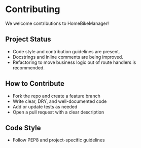 # Contributing

We welcome contributions to HomeBikeManager!

## Project Status
- Code style and contribution guidelines are present.
- Docstrings and inline comments are being improved.
- Refactoring to move business logic out of route handlers is recommended.

## How to Contribute
- Fork the repo and create a feature branch
- Write clear, DRY, and well-documented code
- Add or update tests as needed
- Open a pull request with a clear description

## Code Style
- Follow PEP8 and project-specific guidelines
